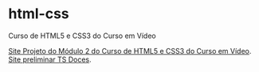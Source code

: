 # html-css
 Curso de HTML5 e CSS3 do Curso em Vídeo

<a href="">Site Projeto do Módulo 2 do Curso de HTML5 e CSS3 do Curso em Vídeo</a>.
<a href="https://eduardocasati.github.io/html-css/modulo-2/desafios/site-tsdoces/index.html">Site preliminar TS Doces</a>.